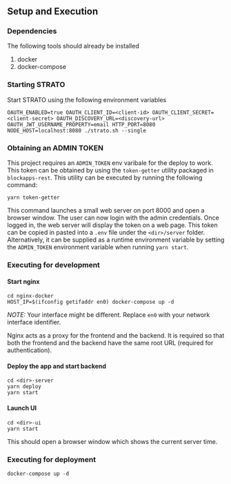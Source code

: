 # <dir>

## Setup and Execution

### Dependencies

The following tools should already be installed

1. docker
2. docker-compose

### Starting STRATO

Start STRATO using the following environment variables

```
OAUTH_ENABLED=true OAUTH_CLIENT_ID=<client-id> OAUTH_CLIENT_SECRET=<client-secret> OAUTH_DISCOVERY_URL=<discovery-url> OAUTH_JWT_USERNAME_PROPERTY=email HTTP_PORT=8080 NODE_HOST=localhost:8080 ./strato.sh --single
```

### Obtaining an ADMIN TOKEN

This project requires an `ADMIN_TOKEN` env varibale for the deploy to work. This token can be obtained by using the `token-getter` utility packaged in `blockapps-rest`. This utility can be executed by running the following command:

```
yarn token-getter
```

This command launches a small web server on port 8000 and open a browser window. The user can now login with the admin credentials. Once logged in, the web server will display the token on a web page. This token can be copied in pasted into a `.env` file under the `<dir>/server` folder. Alternatively, it can be supplied as a runtime environment variable by setting the `ADMIN_TOKEN` environment variable when running `yarn start`.

### Executing for development

#### Start nginx

```
cd nginx-docker
HOST_IP=$(ifconfig getifaddr en0) docker-compose up -d
```

_NOTE:_ Your interface might be different. Replace `en0` with your network interface identifier.

Nginx acts as a proxy for the frontend and the backend. It is required so that both the frontend and the backend have the same root URL (required for authentication).

#### Deploy the app and start backend

```
cd <dir>-server
yarn deploy
yarn start
```

#### Launch UI

```
cd <dir>-ui
yarn start
```

This should open a browser window which shows the current server time.

### Executing for deployment

```
docker-compose up -d
```
